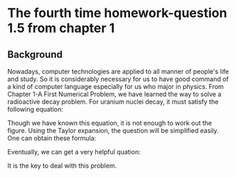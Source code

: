 # The fourth time homework-question 1.5 from chapter 1

## Background
Nowadays, computer technologies are applied to all manner of people's life and study. So it is considerably necessary for us to have good command of a kind of computer language especially for us who major in physics. From Chapter 1-A First Numerical Problem, we have learned the way to solve a radioactive decay problem. 
For uranium nuclei decay, it must satisfy the following equation:

Though we have known this equation, it is not enough to work out the figure. Using the Taylor expansion, the question will be simplified easily. One can obtain these formula:


Eventually, we can get a very helpful quation:

It is the key to deal with this problem.
